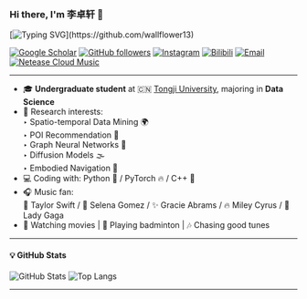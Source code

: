 ### Hi there, I'm 李卓轩 👋

[![Typing SVG](https://readme-typing-svg.herokuapp.com?font=Fira+Code&size=22&pause=1000&color=F57F17&center=true&vCenter=true&width=500&lines=Hi+there!+Welcome+to+my+GitHub!)](https://github.com/wallflower13)

[![Google Scholar](https://img.shields.io/badge/Google%20Scholar-点击查看-4285F4?logo=google-scholar&logoColor=white&style=flat-square)](https://scholar.google.com/citations?user=_hGkKOEAAAAJ&hl=zh-CN)
[![GitHub followers](https://img.shields.io/github/followers/wallflower13?label=GitHub&logo=github&style=flat-square)](https://github.com/wallflower13)
[![Instagram](https://img.shields.io/badge/Instagram-%40midwestprince13-E4405F?logo=instagram&logoColor=white&style=flat-square)](https://www.instagram.com/midwestprince13/)
[![Bilibili](https://img.shields.io/badge/Bilibili-一辈子的傻脸-00A1D6?logo=bilibili&logoColor=white&style=flat-square)](https://space.bilibili.com/228791940)
[![Email](https://img.shields.io/badge/Email-lizhuxuan04%40tongji.edu.cn-D14836?logo=gmail&logoColor=white&style=flat-square)](mailto:lizhuxuan04@tongji.edu.cn)
[![Netease Cloud Music](https://img.shields.io/badge/网易云音乐-橙不言-F84B52?logo=netease-cloud-music&logoColor=white&style=flat-square)](https://music.163.com/#/user/home?id=446673535)

---

- 🎓 **Undergraduate student** at 🇨🇳 [Tongji University](https://www.tongji.edu.cn), majoring in **Data Science**
- 🧠 Research interests:  
  ‣ Spatio-temporal Data Mining 🌍  
  ‣ POI Recommendation 📍  
  ‣ Graph Neural Networks 🔗  
  ‣ Diffusion Models 🌫️  
  ‣ Embodied Navigation 🤖
- 💻 Coding with: Python 🐍 / PyTorch 🔥 / C++ 🚀
- 🎧 Music fan:  
  💖 Taylor Swift / 🌸 Selena Gomez / ✨ Gracie Abrams / 🔥 Miley Cyrus / 🎤 Lady Gaga  
- 🍿 Watching movies | 🏸 Playing badminton | 🎶 Chasing good tunes

---

#### 💡 GitHub Stats

![GitHub Stats](https://github-readme-stats.vercel.app/api?username=wallflower13&show_icons=true&theme=tokyonight&hide_title=true)
![Top Langs](https://github-readme-stats.vercel.app/api/top-langs/?username=wallflower13&layout=compact&theme=tokyonight)

---
